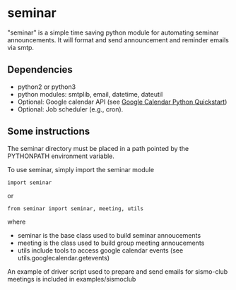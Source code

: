 # seminar

"seminar" is a simple time saving python module for automating seminar announcements.
It will format and send announcement and reminder emails via smtp. 

## Dependencies
- python2 or python3
- python modules: smtplib, email, datetime, dateutil
- Optional: Google calendar API (see [Google Calendar Python Quickstart](https://developers.google.com/google-apps/calendar/quickstart/python))
- Optional: Job scheduler (e.g., cron).

## Some instructions
The seminar directory must be placed in a path pointed by the PYTHONPATH environment variable.

To use seminar, simply import the seminar module
```
import seminar
```
or 
```
from seminar import seminar, meeting, utils
```
where
- seminar is the base class used to build seminar annoucements
- meeting is the class used to build group meeting annoucements
- utils include tools to access google calendar events (see utils.googlecalendar.getevents)

An example of driver script used to prepare and send emails for sismo-club meetings is included in examples/sismoclub







